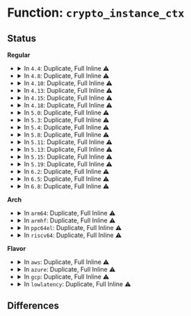 # Function: <code>crypto_instance_ctx</code>

## Status
<b>Regular</b>
<ul>
<li>
<details>
<summary>In <code>4.4</code>: Duplicate, Full Inline ⚠️</summary>

**Collision:** Static Duplication

**Inline:** Full

**Transformation:** False

**Instances:**

```
In crypto/algapi.c (ffffffff8139e6d1)
Location: include/crypto/algapi.h:224
Inline: True
Inline callers:
  - crypto/algapi.c:crypto_alloc_instance
```
```
In crypto/aead.c (0)
Location: include/crypto/algapi.h:224
Inline: True
```
```
In crypto/blkcipher.c (0)
Location: include/crypto/algapi.h:224
Inline: True
```
```
In crypto/ahash.c (ffffffff813a308d)
Location: include/crypto/algapi.h:224
Inline: True
Inline callers:
  - crypto/ahash.c:ahash_free_instance
```
```
In crypto/shash.c (ffffffff813a3f2d)
Location: include/crypto/algapi.h:224
Inline: True
Inline callers:
  - crypto/shash.c:shash_free_instance
```
```
In crypto/hmac.c (ffffffff813a5048)
Location: include/crypto/algapi.h:224
Inline: True
```
```
In crypto/ecb.c (ffffffff813a8e9d)
Location: include/crypto/algapi.h:224
Inline: True
Inline callers:
  - crypto/ecb.c:crypto_ecb_free
  - crypto/ecb.c:crypto_ecb_init_tfm
```
```
In crypto/cbc.c (ffffffff813a91ed)
Location: include/crypto/algapi.h:224
Inline: True
Inline callers:
  - crypto/cbc.c:crypto_cbc_free
  - crypto/cbc.c:crypto_cbc_init_tfm
```
</details>
</li>
<li>
<details>
<summary>In <code>4.8</code>: Duplicate, Full Inline ⚠️</summary>

**Collision:** Static Duplication

**Inline:** Full

**Transformation:** False

**Instances:**

```
In crypto/algapi.c (ffffffff813db611)
Location: include/crypto/algapi.h:300
Inline: True
Inline callers:
  - crypto/algapi.c:crypto_alloc_instance
```
```
In crypto/aead.c (0)
Location: include/crypto/algapi.h:300
Inline: True
```
```
In crypto/seqiv.c (0)
Location: include/crypto/algapi.h:300
Inline: True
```
```
In crypto/ahash.c (ffffffff813df28d)
Location: include/crypto/algapi.h:300
Inline: True
Inline callers:
  - crypto/ahash.c:ahash_free_instance
```
```
In crypto/shash.c (ffffffff813dfded)
Location: include/crypto/algapi.h:300
Inline: True
Inline callers:
  - crypto/shash.c:shash_free_instance
```
```
In crypto/rsa-pkcs1pad.c (0)
Location: include/crypto/algapi.h:300
Inline: True
```
```
In crypto/hmac.c (ffffffff813e2842)
Location: include/crypto/algapi.h:300
Inline: True
```
```
In crypto/ecb.c (ffffffff813e6e6d)
Location: include/crypto/algapi.h:300
Inline: True
Inline callers:
  - crypto/ecb.c:crypto_ecb_free
  - crypto/ecb.c:crypto_ecb_init_tfm
```
```
In crypto/cbc.c (ffffffff813e71ad)
Location: include/crypto/algapi.h:300
Inline: True
Inline callers:
  - crypto/cbc.c:crypto_cbc_free
  - crypto/cbc.c:crypto_cbc_init_tfm
```
```
In crypto/cts.c (ffffffff813e7ea5)
Location: include/crypto/algapi.h:300
Inline: True
Inline callers:
  - crypto/cts.c:crypto_cts_create
```
```
In crypto/xts.c (ffffffff813e858d)
Location: include/crypto/algapi.h:300
Inline: True
Inline callers:
  - crypto/xts.c:free
  - crypto/xts.c:init_tfm
```
```
In crypto/ctr.c (ffffffff813e8eaf)
Location: include/crypto/algapi.h:300
Inline: True
Inline callers:
  - crypto/ctr.c:crypto_rfc3686_create
  - crypto/ctr.c:crypto_ctr_free
  - crypto/ctr.c:crypto_ctr_init_tfm
```
</details>
</li>
<li>
<details>
<summary>In <code>4.10</code>: Duplicate, Full Inline ⚠️</summary>

**Collision:** Static Duplication

**Inline:** Full

**Transformation:** False

**Instances:**

```
In crypto/algapi.c (ffffffff813f2f51)
Location: include/crypto/algapi.h:230
Inline: True
Inline callers:
  - crypto/algapi.c:crypto_alloc_instance
```
```
In crypto/aead.c (0)
Location: include/crypto/algapi.h:230
Inline: True
```
```
In crypto/seqiv.c (0)
Location: include/crypto/algapi.h:230
Inline: True
```
```
In crypto/ahash.c (ffffffff813f781d)
Location: include/crypto/algapi.h:230
Inline: True
Inline callers:
  - crypto/ahash.c:ahash_free_instance
```
```
In crypto/shash.c (ffffffff813f837d)
Location: include/crypto/algapi.h:230
Inline: True
Inline callers:
  - crypto/shash.c:shash_free_instance
```
```
In crypto/rsa-pkcs1pad.c (0)
Location: include/crypto/algapi.h:230
Inline: True
```
```
In crypto/hmac.c (ffffffff813fb862)
Location: include/crypto/algapi.h:230
Inline: True
```
```
In crypto/ecb.c (ffffffff813ffc1d)
Location: include/crypto/algapi.h:230
Inline: True
Inline callers:
  - crypto/ecb.c:crypto_ecb_free
  - crypto/ecb.c:crypto_ecb_init_tfm
```
```
In crypto/cbc.c (ffffffff813fffe4)
Location: include/crypto/algapi.h:230
Inline: True
Inline callers:
  - crypto/cbc.c:crypto_cbc_init_tfm
```
```
In crypto/cts.c (ffffffff81400cd5)
Location: include/crypto/algapi.h:230
Inline: True
Inline callers:
  - crypto/cts.c:crypto_cts_create
```
```
In crypto/xts.c (0)
Location: include/crypto/algapi.h:230
Inline: True
```
```
In crypto/ctr.c (ffffffff814024c0)
Location: include/crypto/algapi.h:230
Inline: True
Inline callers:
  - crypto/ctr.c:crypto_rfc3686_create
  - crypto/ctr.c:crypto_ctr_free
  - crypto/ctr.c:crypto_ctr_init_tfm
```
</details>
</li>
<li>
<details>
<summary>In <code>4.13</code>: Duplicate, Full Inline ⚠️</summary>

**Collision:** Static Duplication

**Inline:** Full

**Transformation:** False

**Instances:**

```
In crypto/algapi.c (ffffffff813ff2b5)
Location: include/crypto/algapi.h:246
Inline: True
Inline callers:
  - crypto/algapi.c:crypto_alloc_instance
```
```
In crypto/aead.c (0)
Location: include/crypto/algapi.h:246
Inline: True
```
```
In crypto/seqiv.c (0)
Location: include/crypto/algapi.h:246
Inline: True
```
```
In crypto/ahash.c (ffffffff81403e6d)
Location: include/crypto/algapi.h:246
Inline: True
Inline callers:
  - crypto/ahash.c:ahash_free_instance
```
```
In crypto/shash.c (ffffffff8140489d)
Location: include/crypto/algapi.h:246
Inline: True
Inline callers:
  - crypto/shash.c:shash_free_instance
```
```
In crypto/rsa-pkcs1pad.c (0)
Location: include/crypto/algapi.h:246
Inline: True
```
```
In crypto/hmac.c (ffffffff814082e9)
Location: include/crypto/algapi.h:246
Inline: True
```
```
In crypto/ecb.c (ffffffff8140cf0d)
Location: include/crypto/algapi.h:246
Inline: True
Inline callers:
  - crypto/ecb.c:crypto_ecb_free
  - crypto/ecb.c:crypto_ecb_init_tfm
```
```
In crypto/cbc.c (ffffffff8140d2f4)
Location: include/crypto/algapi.h:246
Inline: True
Inline callers:
  - crypto/cbc.c:crypto_cbc_init_tfm
```
```
In crypto/cts.c (ffffffff8140dc7d)
Location: include/crypto/algapi.h:246
Inline: True
Inline callers:
  - crypto/cts.c:crypto_cts_create
```
```
In crypto/xts.c (0)
Location: include/crypto/algapi.h:246
Inline: True
```
```
In crypto/ctr.c (ffffffff8140f5ec)
Location: include/crypto/algapi.h:246
Inline: True
Inline callers:
  - crypto/ctr.c:crypto_rfc3686_create
  - crypto/ctr.c:crypto_ctr_free
  - crypto/ctr.c:crypto_ctr_init_tfm
```
</details>
</li>
<li>
<details>
<summary>In <code>4.15</code>: Duplicate, Full Inline ⚠️</summary>

**Collision:** Static Duplication

**Inline:** Full

**Transformation:** False

**Instances:**

```
In crypto/algapi.c (ffffffff81427875)
Location: include/crypto/algapi.h:265
Inline: True
Inline callers:
  - crypto/algapi.c:crypto_alloc_instance
```
```
In crypto/aead.c (0)
Location: include/crypto/algapi.h:265
Inline: True
```
```
In crypto/seqiv.c (0)
Location: include/crypto/algapi.h:265
Inline: True
```
```
In crypto/ahash.c (ffffffff8142c6ed)
Location: include/crypto/algapi.h:265
Inline: True
Inline callers:
  - crypto/ahash.c:ahash_free_instance
```
```
In crypto/shash.c (ffffffff8142d19d)
Location: include/crypto/algapi.h:265
Inline: True
Inline callers:
  - crypto/shash.c:shash_free_instance
```
```
In crypto/rsa-pkcs1pad.c (0)
Location: include/crypto/algapi.h:265
Inline: True
```
```
In crypto/hmac.c (ffffffff81430d30)
Location: include/crypto/algapi.h:265
Inline: True
```
```
In crypto/ecb.c (ffffffff8143597d)
Location: include/crypto/algapi.h:265
Inline: True
Inline callers:
  - crypto/ecb.c:crypto_ecb_free
  - crypto/ecb.c:crypto_ecb_init_tfm
```
```
In crypto/cbc.c (ffffffff81435d64)
Location: include/crypto/algapi.h:265
Inline: True
Inline callers:
  - crypto/cbc.c:crypto_cbc_init_tfm
```
```
In crypto/cts.c (ffffffff8143671d)
Location: include/crypto/algapi.h:265
Inline: True
Inline callers:
  - crypto/cts.c:crypto_cts_create
```
```
In crypto/xts.c (0)
Location: include/crypto/algapi.h:265
Inline: True
```
```
In crypto/ctr.c (ffffffff814380ec)
Location: include/crypto/algapi.h:265
Inline: True
Inline callers:
  - crypto/ctr.c:crypto_rfc3686_create
  - crypto/ctr.c:crypto_ctr_free
  - crypto/ctr.c:crypto_ctr_init_tfm
```
```
In crypto/gcm.c (ffffffff81439468)
Location: include/crypto/algapi.h:265
Inline: True
Inline callers:
  - crypto/gcm.c:crypto_rfc4106_create
```
</details>
</li>
<li>
<details>
<summary>In <code>4.18</code>: Duplicate, Full Inline ⚠️</summary>

**Collision:** Static Duplication

**Inline:** Full

**Transformation:** False

**Instances:**

```
In crypto/algapi.c (ffffffff8145a571)
Location: include/crypto/algapi.h:272
Inline: True
Inline callers:
  - crypto/algapi.c:crypto_alloc_instance
```
```
In crypto/aead.c (0)
Location: include/crypto/algapi.h:272
Inline: True
```
```
In crypto/ahash.c (ffffffff8145f355)
Location: include/crypto/algapi.h:272
Inline: True
Inline callers:
  - crypto/ahash.c:ahash_free_instance
```
```
In crypto/shash.c (ffffffff8145fdf5)
Location: include/crypto/algapi.h:272
Inline: True
Inline callers:
  - crypto/shash.c:shash_free_instance
```
```
In crypto/rsa-pkcs1pad.c (0)
Location: include/crypto/algapi.h:272
Inline: True
```
```
In crypto/hmac.c (ffffffff814638ab)
Location: include/crypto/algapi.h:272
Inline: True
```
```
In crypto/ecb.c (ffffffff81468505)
Location: include/crypto/algapi.h:272
Inline: True
Inline callers:
  - crypto/ecb.c:crypto_ecb_free
  - crypto/ecb.c:crypto_ecb_init_tfm
```
```
In crypto/cbc.c (ffffffff814688e5)
Location: include/crypto/algapi.h:272
Inline: True
Inline callers:
  - crypto/cbc.c:crypto_cbc_init_tfm
```
```
In crypto/cts.c (ffffffff81469298)
Location: include/crypto/algapi.h:272
Inline: True
Inline callers:
  - crypto/cts.c:crypto_cts_create
```
```
In crypto/xts.c (0)
Location: include/crypto/algapi.h:272
Inline: True
```
```
In crypto/ctr.c (ffffffff8146aa80)
Location: include/crypto/algapi.h:272
Inline: True
Inline callers:
  - crypto/ctr.c:crypto_rfc3686_create
  - crypto/ctr.c:crypto_ctr_free
  - crypto/ctr.c:crypto_ctr_init_tfm
```
```
In crypto/gcm.c (ffffffff8146c00f)
Location: include/crypto/algapi.h:272
Inline: True
Inline callers:
  - crypto/gcm.c:crypto_rfc4106_create
```
</details>
</li>
<li>
<details>
<summary>In <code>5.0</code>: Duplicate, Full Inline ⚠️</summary>

**Collision:** Static Duplication

**Inline:** Full

**Transformation:** False

**Instances:**

```
In crypto/algapi.c (ffffffff814774f1)
Location: include/crypto/algapi.h:274
Inline: True
Inline callers:
  - crypto/algapi.c:crypto_alloc_instance
```
```
In crypto/aead.c (0)
Location: include/crypto/algapi.h:274
Inline: True
```
```
In crypto/ahash.c (ffffffff8147cd85)
Location: include/crypto/algapi.h:274
Inline: True
Inline callers:
  - crypto/ahash.c:ahash_free_instance
```
```
In crypto/shash.c (ffffffff8147d855)
Location: include/crypto/algapi.h:274
Inline: True
Inline callers:
  - crypto/shash.c:shash_free_instance
```
```
In crypto/rsa-pkcs1pad.c (0)
Location: include/crypto/algapi.h:274
Inline: True
```
```
In crypto/hmac.c (ffffffff8148152b)
Location: include/crypto/algapi.h:274
Inline: True
```
```
In crypto/ecb.c (ffffffff81486175)
Location: include/crypto/algapi.h:274
Inline: True
Inline callers:
  - crypto/ecb.c:crypto_ecb_free
  - crypto/ecb.c:crypto_ecb_init_tfm
```
```
In crypto/cbc.c (ffffffff81486555)
Location: include/crypto/algapi.h:274
Inline: True
Inline callers:
  - crypto/cbc.c:crypto_cbc_init_tfm
```
```
In crypto/cts.c (ffffffff81486c67)
Location: include/crypto/algapi.h:274
Inline: True
Inline callers:
  - crypto/cts.c:crypto_cts_create
```
```
In crypto/xts.c (0)
Location: include/crypto/algapi.h:274
Inline: True
```
```
In crypto/ctr.c (ffffffff81488301)
Location: include/crypto/algapi.h:274
Inline: True
Inline callers:
  - crypto/ctr.c:crypto_rfc3686_create
  - crypto/ctr.c:crypto_ctr_free
  - crypto/ctr.c:crypto_ctr_init_tfm
```
```
In crypto/gcm.c (ffffffff81489abf)
Location: include/crypto/algapi.h:274
Inline: True
Inline callers:
  - crypto/gcm.c:crypto_rfc4106_create
```
</details>
</li>
<li>
<details>
<summary>In <code>5.3</code>: Duplicate, Full Inline ⚠️</summary>

**Collision:** Static Duplication

**Inline:** Full

**Transformation:** False

**Instances:**

```
In crypto/aead.c (0)
Location: include/crypto/algapi.h:268
Inline: True
```
```
In crypto/skcipher.c (ffffffff814a9304)
Location: include/crypto/algapi.h:268
Inline: True
Inline callers:
  - crypto/skcipher.c:skcipher_alloc_instance_simple
  - crypto/skcipher.c:skcipher_free_instance_simple
  - crypto/skcipher.c:skcipher_init_tfm_simple
```
```
In crypto/ahash.c (ffffffff814aad25)
Location: include/crypto/algapi.h:268
Inline: True
Inline callers:
  - crypto/ahash.c:ahash_free_instance
```
```
In crypto/shash.c (ffffffff814abb35)
Location: include/crypto/algapi.h:268
Inline: True
Inline callers:
  - crypto/shash.c:shash_free_instance
```
```
In crypto/rsa-pkcs1pad.c (0)
Location: include/crypto/algapi.h:268
Inline: True
```
```
In crypto/hmac.c (ffffffff814af70a)
Location: include/crypto/algapi.h:268
Inline: True
```
```
In crypto/cts.c (ffffffff814b4d7d)
Location: include/crypto/algapi.h:268
Inline: True
Inline callers:
  - crypto/cts.c:crypto_cts_create
```
```
In crypto/xts.c (0)
Location: include/crypto/algapi.h:268
Inline: True
```
```
In crypto/ctr.c (ffffffff814b5d4a)
Location: include/crypto/algapi.h:268
Inline: True
Inline callers:
  - crypto/ctr.c:crypto_rfc3686_create
```
```
In crypto/gcm.c (ffffffff814b73a4)
Location: include/crypto/algapi.h:268
Inline: True
Inline callers:
  - crypto/gcm.c:crypto_rfc4106_create
```
</details>
</li>
<li>
<details>
<summary>In <code>5.4</code>: Duplicate, Full Inline ⚠️</summary>

**Collision:** Static Duplication

**Inline:** Full

**Transformation:** False

**Instances:**

```
In crypto/aead.c (0)
Location: include/crypto/algapi.h:268
Inline: True
```
```
In crypto/skcipher.c (ffffffff814c3f74)
Location: include/crypto/algapi.h:268
Inline: True
Inline callers:
  - crypto/skcipher.c:skcipher_alloc_instance_simple
  - crypto/skcipher.c:skcipher_free_instance_simple
  - crypto/skcipher.c:skcipher_init_tfm_simple
```
```
In crypto/ahash.c (ffffffff814c59e5)
Location: include/crypto/algapi.h:268
Inline: True
Inline callers:
  - crypto/ahash.c:ahash_free_instance
```
```
In crypto/shash.c (ffffffff814c6815)
Location: include/crypto/algapi.h:268
Inline: True
Inline callers:
  - crypto/shash.c:shash_free_instance
```
```
In crypto/rsa-pkcs1pad.c (0)
Location: include/crypto/algapi.h:268
Inline: True
```
```
In crypto/hmac.c (ffffffff814ca3aa)
Location: include/crypto/algapi.h:268
Inline: True
```
```
In crypto/cts.c (ffffffff814cd84d)
Location: include/crypto/algapi.h:268
Inline: True
Inline callers:
  - crypto/cts.c:crypto_cts_create
```
```
In crypto/xts.c (0)
Location: include/crypto/algapi.h:268
Inline: True
```
```
In crypto/ctr.c (ffffffff814cef4a)
Location: include/crypto/algapi.h:268
Inline: True
Inline callers:
  - crypto/ctr.c:crypto_rfc3686_create
```
```
In crypto/gcm.c (ffffffff814d05c4)
Location: include/crypto/algapi.h:268
Inline: True
Inline callers:
  - crypto/gcm.c:crypto_rfc4106_create
```
</details>
</li>
<li>
<details>
<summary>In <code>5.8</code>: Duplicate, Full Inline ⚠️</summary>

**Collision:** Static Duplication

**Inline:** Full

**Transformation:** False

**Instances:**

```
In crypto/geniv.c (ffffffff8152242d)
Location: include/crypto/algapi.h:187
Inline: True
Inline callers:
  - crypto/geniv.c:aead_geniv_alloc
```
```
In crypto/skcipher.c (0)
Location: include/crypto/algapi.h:187
Inline: True
```
```
In crypto/shash.c (ffffffff815254e5)
Location: include/crypto/algapi.h:187
Inline: True
Inline callers:
  - crypto/shash.c:shash_free_singlespawn_instance
```
```
In crypto/rsa-pkcs1pad.c (0)
Location: include/crypto/algapi.h:187
Inline: True
```
```
In crypto/hmac.c (ffffffff815292f2)
Location: include/crypto/algapi.h:187
Inline: True
```
```
In crypto/cbc.c (0)
Location: include/crypto/algapi.h:187
Inline: True
```
```
In crypto/cts.c (ffffffff8152cc62)
Location: include/crypto/algapi.h:187
Inline: True
Inline callers:
  - crypto/cts.c:crypto_cts_create
```
```
In crypto/xts.c (0)
Location: include/crypto/algapi.h:187
Inline: True
```
```
In crypto/ctr.c (ffffffff8152e239)
Location: include/crypto/algapi.h:187
Inline: True
Inline callers:
  - crypto/ctr.c:crypto_rfc3686_create
```
```
In crypto/gcm.c (ffffffff8152f4c2)
Location: include/crypto/algapi.h:187
Inline: True
Inline callers:
  - crypto/gcm.c:crypto_rfc4106_create
```
</details>
</li>
<li>
<details>
<summary>In <code>5.11</code>: Duplicate, Full Inline ⚠️</summary>

**Collision:** Static Duplication

**Inline:** Full

**Transformation:** False

**Instances:**

```
In crypto/geniv.c (ffffffff8153f31d)
Location: include/crypto/algapi.h:187
Inline: True
Inline callers:
  - crypto/geniv.c:aead_geniv_alloc
```
```
In crypto/skcipher.c (0)
Location: include/crypto/algapi.h:187
Inline: True
```
```
In crypto/shash.c (ffffffff81542415)
Location: include/crypto/algapi.h:187
Inline: True
Inline callers:
  - crypto/shash.c:shash_free_singlespawn_instance
```
```
In crypto/rsa-pkcs1pad.c (0)
Location: include/crypto/algapi.h:187
Inline: True
```
```
In crypto/hmac.c (ffffffff81546304)
Location: include/crypto/algapi.h:187
Inline: True
Inline callers:
  - crypto/hmac.c:hmac_create
```
```
In crypto/cbc.c (0)
Location: include/crypto/algapi.h:187
Inline: True
```
```
In crypto/cts.c (ffffffff81549ceb)
Location: include/crypto/algapi.h:187
Inline: True
Inline callers:
  - crypto/cts.c:crypto_cts_create
```
```
In crypto/xts.c (0)
Location: include/crypto/algapi.h:187
Inline: True
```
```
In crypto/ctr.c (ffffffff8154b214)
Location: include/crypto/algapi.h:187
Inline: True
Inline callers:
  - crypto/ctr.c:crypto_rfc3686_create
```
```
In crypto/gcm.c (ffffffff8154c934)
Location: include/crypto/algapi.h:187
Inline: True
Inline callers:
  - crypto/gcm.c:crypto_rfc4106_create
```
</details>
</li>
<li>
<details>
<summary>In <code>5.13</code>: Duplicate, Full Inline ⚠️</summary>

**Collision:** Static Duplication

**Inline:** Full

**Transformation:** False

**Instances:**

```
In crypto/geniv.c (ffffffff8154799d)
Location: include/crypto/algapi.h:187
Inline: True
Inline callers:
  - crypto/geniv.c:aead_geniv_alloc
```
```
In crypto/skcipher.c (0)
Location: include/crypto/algapi.h:187
Inline: True
```
```
In crypto/shash.c (ffffffff8154aab5)
Location: include/crypto/algapi.h:187
Inline: True
Inline callers:
  - crypto/shash.c:shash_free_singlespawn_instance
```
```
In crypto/rsa-pkcs1pad.c (0)
Location: include/crypto/algapi.h:187
Inline: True
```
```
In crypto/hmac.c (ffffffff8154e99a)
Location: include/crypto/algapi.h:187
Inline: True
Inline callers:
  - crypto/hmac.c:hmac_create
```
```
In crypto/cbc.c (0)
Location: include/crypto/algapi.h:187
Inline: True
```
```
In crypto/cts.c (ffffffff8155232b)
Location: include/crypto/algapi.h:187
Inline: True
Inline callers:
  - crypto/cts.c:crypto_cts_create
```
```
In crypto/xts.c (0)
Location: include/crypto/algapi.h:187
Inline: True
```
```
In crypto/ctr.c (ffffffff8155383a)
Location: include/crypto/algapi.h:187
Inline: True
Inline callers:
  - crypto/ctr.c:crypto_rfc3686_create
```
```
In crypto/gcm.c (ffffffff81554c0a)
Location: include/crypto/algapi.h:187
Inline: True
Inline callers:
  - crypto/gcm.c:crypto_rfc4106_create
```
</details>
</li>
<li>
<details>
<summary>In <code>5.15</code>: Duplicate, Full Inline ⚠️</summary>

**Collision:** Static Duplication

**Inline:** Full

**Transformation:** False

**Instances:**

```
In crypto/geniv.c (ffffffff815a817d)
Location: include/crypto/algapi.h:195
Inline: True
Inline callers:
  - crypto/geniv.c:aead_geniv_alloc
```
```
In crypto/skcipher.c (0)
Location: include/crypto/algapi.h:195
Inline: True
```
```
In crypto/shash.c (ffffffff815ab295)
Location: include/crypto/algapi.h:195
Inline: True
Inline callers:
  - crypto/shash.c:shash_free_singlespawn_instance
```
```
In crypto/rsa-pkcs1pad.c (0)
Location: include/crypto/algapi.h:195
Inline: True
```
```
In crypto/hmac.c (ffffffff815af2ea)
Location: include/crypto/algapi.h:195
Inline: True
Inline callers:
  - crypto/hmac.c:hmac_create
```
```
In crypto/cbc.c (0)
Location: include/crypto/algapi.h:195
Inline: True
```
```
In crypto/cts.c (ffffffff815b332b)
Location: include/crypto/algapi.h:195
Inline: True
Inline callers:
  - crypto/cts.c:crypto_cts_create
```
```
In crypto/xts.c (0)
Location: include/crypto/algapi.h:195
Inline: True
```
```
In crypto/ctr.c (ffffffff815b486a)
Location: include/crypto/algapi.h:195
Inline: True
Inline callers:
  - crypto/ctr.c:crypto_rfc3686_create
```
```
In crypto/gcm.c (ffffffff815b5a6a)
Location: include/crypto/algapi.h:195
Inline: True
Inline callers:
  - crypto/gcm.c:crypto_rfc4106_create
```
</details>
</li>
<li>
<details>
<summary>In <code>5.19</code>: Duplicate, Full Inline ⚠️</summary>

**Collision:** Static Duplication

**Inline:** Full

**Transformation:** False

**Instances:**

```
In crypto/geniv.c (ffffffff8164f543)
Location: include/crypto/algapi.h:204
Inline: True
Inline callers:
  - crypto/geniv.c:aead_geniv_alloc
```
```
In crypto/skcipher.c (0)
Location: include/crypto/algapi.h:204
Inline: True
```
```
In crypto/shash.c (ffffffff81652a35)
Location: include/crypto/algapi.h:204
Inline: True
Inline callers:
  - crypto/shash.c:shash_free_singlespawn_instance
```
```
In crypto/dh.c (0)
Location: include/crypto/algapi.h:204
Inline: True
```
```
In crypto/rsa-pkcs1pad.c (0)
Location: include/crypto/algapi.h:204
Inline: True
```
```
In crypto/hmac.c (ffffffff81657a2e)
Location: include/crypto/algapi.h:204
Inline: True
Inline callers:
  - crypto/hmac.c:hmac_create
```
```
In crypto/cbc.c (0)
Location: include/crypto/algapi.h:204
Inline: True
```
```
In crypto/cts.c (ffffffff8165c32e)
Location: include/crypto/algapi.h:204
Inline: True
Inline callers:
  - crypto/cts.c:crypto_cts_create
```
```
In crypto/xts.c (0)
Location: include/crypto/algapi.h:204
Inline: True
```
```
In crypto/ctr.c (ffffffff8165d75e)
Location: include/crypto/algapi.h:204
Inline: True
Inline callers:
  - crypto/ctr.c:crypto_rfc3686_create
```
```
In crypto/gcm.c (ffffffff8165ecae)
Location: include/crypto/algapi.h:204
Inline: True
Inline callers:
  - crypto/gcm.c:crypto_rfc4106_create
```
</details>
</li>
<li>
<details>
<summary>In <code>6.2</code>: Duplicate, Full Inline ⚠️</summary>

**Collision:** Static Duplication

**Inline:** Full

**Transformation:** False

**Instances:**

```
In crypto/geniv.c (ffffffff81708b53)
Location: include/crypto/algapi.h:241
Inline: True
Inline callers:
  - crypto/geniv.c:aead_geniv_alloc
```
```
In crypto/skcipher.c (0)
Location: include/crypto/algapi.h:241
Inline: True
```
```
In crypto/shash.c (ffffffff8170c235)
Location: include/crypto/algapi.h:241
Inline: True
Inline callers:
  - crypto/shash.c:shash_free_singlespawn_instance
```
```
In crypto/dh.c (0)
Location: include/crypto/algapi.h:241
Inline: True
```
```
In crypto/rsa-pkcs1pad.c (0)
Location: include/crypto/algapi.h:241
Inline: True
```
```
In crypto/hmac.c (ffffffff81711c7e)
Location: include/crypto/algapi.h:241
Inline: True
Inline callers:
  - crypto/hmac.c:hmac_create
```
```
In crypto/cbc.c (0)
Location: include/crypto/algapi.h:241
Inline: True
```
```
In crypto/cts.c (ffffffff81715d0e)
Location: include/crypto/algapi.h:241
Inline: True
Inline callers:
  - crypto/cts.c:crypto_cts_create
```
```
In crypto/xts.c (0)
Location: include/crypto/algapi.h:241
Inline: True
```
```
In crypto/ctr.c (ffffffff817172de)
Location: include/crypto/algapi.h:241
Inline: True
Inline callers:
  - crypto/ctr.c:crypto_rfc3686_create
```
```
In crypto/gcm.c (ffffffff81718e1e)
Location: include/crypto/algapi.h:241
Inline: True
Inline callers:
  - crypto/gcm.c:crypto_rfc4106_create
```
</details>
</li>
<li>
<details>
<summary>In <code>6.5</code>: Duplicate, Full Inline ⚠️</summary>

**Collision:** Static Duplication

**Inline:** Full

**Transformation:** False

**Instances:**

```
In crypto/geniv.c (ffffffff81742323)
Location: include/crypto/algapi.h:224
Inline: True
Inline callers:
  - crypto/geniv.c:aead_geniv_alloc
```
```
In crypto/skcipher.c (0)
Location: include/crypto/algapi.h:224
Inline: True
```
```
In crypto/shash.c (ffffffff81745b85)
Location: include/crypto/algapi.h:224
Inline: True
Inline callers:
  - crypto/shash.c:shash_free_singlespawn_instance
```
```
In crypto/dh.c (0)
Location: include/crypto/algapi.h:224
Inline: True
```
```
In crypto/rsa-pkcs1pad.c (0)
Location: include/crypto/algapi.h:224
Inline: True
```
```
In crypto/hmac.c (ffffffff8174c83e)
Location: include/crypto/algapi.h:224
Inline: True
Inline callers:
  - crypto/hmac.c:hmac_create
```
```
In crypto/cbc.c (0)
Location: include/crypto/algapi.h:224
Inline: True
```
```
In crypto/cts.c (ffffffff817515be)
Location: include/crypto/algapi.h:224
Inline: True
Inline callers:
  - crypto/cts.c:crypto_cts_create
```
```
In crypto/xts.c (0)
Location: include/crypto/algapi.h:224
Inline: True
```
```
In crypto/ctr.c (ffffffff81752bee)
Location: include/crypto/algapi.h:224
Inline: True
Inline callers:
  - crypto/ctr.c:crypto_rfc3686_create
```
```
In crypto/gcm.c (ffffffff8175457e)
Location: include/crypto/algapi.h:224
Inline: True
Inline callers:
  - crypto/gcm.c:crypto_rfc4106_create
```
</details>
</li>
<li>
<details>
<summary>In <code>6.8</code>: Duplicate, Full Inline ⚠️</summary>

**Collision:** Static Duplication

**Inline:** Full

**Transformation:** False

**Instances:**

```
In crypto/geniv.c (ffffffff81783232)
Location: include/crypto/algapi.h:219
Inline: True
Inline callers:
  - crypto/geniv.c:aead_geniv_alloc
```
```
In crypto/lskcipher.c (0)
Location: include/crypto/algapi.h:219
Inline: True
```
```
In crypto/skcipher.c (0)
Location: include/crypto/algapi.h:219
Inline: True
```
```
In crypto/shash.c (ffffffff817884f5)
Location: include/crypto/algapi.h:219
Inline: True
Inline callers:
  - crypto/shash.c:shash_free_singlespawn_instance
```
```
In crypto/dh.c (0)
Location: include/crypto/algapi.h:219
Inline: True
```
```
In crypto/rsa-pkcs1pad.c (0)
Location: include/crypto/algapi.h:219
Inline: True
```
```
In crypto/hmac.c (ffffffff8178e90d)
Location: include/crypto/algapi.h:219
Inline: True
Inline callers:
  - crypto/hmac.c:hmac_create
```
```
In crypto/ecb.c (0)
Location: include/crypto/algapi.h:219
Inline: True
```
```
In crypto/cts.c (ffffffff8179343d)
Location: include/crypto/algapi.h:219
Inline: True
Inline callers:
  - crypto/cts.c:crypto_cts_create
```
```
In crypto/xts.c (0)
Location: include/crypto/algapi.h:219
Inline: True
```
```
In crypto/ctr.c (ffffffff81794b8d)
Location: include/crypto/algapi.h:219
Inline: True
Inline callers:
  - crypto/ctr.c:crypto_rfc3686_create
```
```
In crypto/gcm.c (ffffffff8179615d)
Location: include/crypto/algapi.h:219
Inline: True
Inline callers:
  - crypto/gcm.c:crypto_rfc4106_create
```
</details>
</li>
</ul>
<b>Arch</b>
<ul>
<li>
<details>
<summary>In <code>arm64</code>: Duplicate, Full Inline ⚠️</summary>

**Collision:** Static Duplication

**Inline:** Full

**Transformation:** False

**Instances:**

```
In crypto/aead.c (0)
Location: include/crypto/algapi.h:268
Inline: True
```
```
In crypto/skcipher.c (ffff8000105bea84)
Location: include/crypto/algapi.h:268
Inline: True
Inline callers:
  - crypto/skcipher.c:skcipher_alloc_instance_simple
  - crypto/skcipher.c:skcipher_free_instance_simple
  - crypto/skcipher.c:skcipher_init_tfm_simple
```
```
In crypto/ahash.c (ffff8000105c0808)
Location: include/crypto/algapi.h:268
Inline: True
Inline callers:
  - crypto/ahash.c:ahash_free_instance
```
```
In crypto/shash.c (ffff8000105c1bd8)
Location: include/crypto/algapi.h:268
Inline: True
Inline callers:
  - crypto/shash.c:shash_free_instance
```
```
In crypto/rsa-pkcs1pad.c (0)
Location: include/crypto/algapi.h:268
Inline: True
```
```
In crypto/hmac.c (ffff8000105c60c8)
Location: include/crypto/algapi.h:268
Inline: True
```
```
In crypto/cts.c (ffff8000105c9720)
Location: include/crypto/algapi.h:268
Inline: True
Inline callers:
  - crypto/cts.c:crypto_cts_create
```
```
In crypto/xts.c (0)
Location: include/crypto/algapi.h:268
Inline: True
```
```
In crypto/ctr.c (ffff8000105cadc0)
Location: include/crypto/algapi.h:268
Inline: True
Inline callers:
  - crypto/ctr.c:crypto_rfc3686_create
```
```
In crypto/gcm.c (ffff8000105cbd54)
Location: include/crypto/algapi.h:268
Inline: True
Inline callers:
  - crypto/gcm.c:crypto_rfc4106_create
```
</details>
</li>
<li>
<details>
<summary>In <code>armhf</code>: Duplicate, Full Inline ⚠️</summary>

**Collision:** Static Duplication

**Inline:** Full

**Transformation:** False

**Instances:**

```
In crypto/aead.c (0)
Location: include/crypto/algapi.h:268
Inline: True
```
```
In crypto/skcipher.c (c076c6c8)
Location: include/crypto/algapi.h:268
Inline: True
Inline callers:
  - crypto/skcipher.c:skcipher_alloc_instance_simple
  - crypto/skcipher.c:skcipher_free_instance_simple
  - crypto/skcipher.c:skcipher_init_tfm_simple
```
```
In crypto/ahash.c (c076e288)
Location: include/crypto/algapi.h:268
Inline: True
Inline callers:
  - crypto/ahash.c:ahash_free_instance
```
```
In crypto/shash.c (c076f204)
Location: include/crypto/algapi.h:268
Inline: True
Inline callers:
  - crypto/shash.c:shash_free_instance
```
```
In crypto/rsa-pkcs1pad.c (0)
Location: include/crypto/algapi.h:268
Inline: True
```
```
In crypto/hmac.c (c0772db4)
Location: include/crypto/algapi.h:268
Inline: True
```
```
In crypto/cts.c (c07772b4)
Location: include/crypto/algapi.h:268
Inline: True
Inline callers:
  - crypto/cts.c:crypto_cts_create
```
```
In crypto/xts.c (0)
Location: include/crypto/algapi.h:268
Inline: True
```
```
In crypto/ctr.c (c0778980)
Location: include/crypto/algapi.h:268
Inline: True
Inline callers:
  - crypto/ctr.c:crypto_rfc3686_create
```
```
In crypto/gcm.c (c0779708)
Location: include/crypto/algapi.h:268
Inline: True
Inline callers:
  - crypto/gcm.c:crypto_rfc4106_create
```
</details>
</li>
<li>
<details>
<summary>In <code>ppc64el</code>: Duplicate, Full Inline ⚠️</summary>

**Collision:** Static Duplication

**Inline:** Full

**Transformation:** False

**Instances:**

```
In crypto/aead.c (0)
Location: include/crypto/algapi.h:268
Inline: True
```
```
In crypto/skcipher.c (c000000000746dd8)
Location: include/crypto/algapi.h:268
Inline: True
Inline callers:
  - crypto/skcipher.c:skcipher_alloc_instance_simple
  - crypto/skcipher.c:skcipher_free_instance_simple
  - crypto/skcipher.c:skcipher_init_tfm_simple
```
```
In crypto/ahash.c (c0000000007489e0)
Location: include/crypto/algapi.h:268
Inline: True
Inline callers:
  - crypto/ahash.c:ahash_free_instance
```
```
In crypto/shash.c (c00000000074a1a0)
Location: include/crypto/algapi.h:268
Inline: True
Inline callers:
  - crypto/shash.c:shash_free_instance
```
```
In crypto/rsa-pkcs1pad.c (0)
Location: include/crypto/algapi.h:268
Inline: True
```
```
In crypto/hmac.c (c00000000074fbac)
Location: include/crypto/algapi.h:268
Inline: True
```
```
In crypto/cts.c (c000000000753e24)
Location: include/crypto/algapi.h:268
Inline: True
Inline callers:
  - crypto/cts.c:crypto_cts_create
```
```
In crypto/xts.c (0)
Location: include/crypto/algapi.h:268
Inline: True
```
```
In crypto/ctr.c (c000000000755dc8)
Location: include/crypto/algapi.h:268
Inline: True
Inline callers:
  - crypto/ctr.c:crypto_rfc3686_create
```
```
In crypto/gcm.c (c0000000007584d8)
Location: include/crypto/algapi.h:268
Inline: True
Inline callers:
  - crypto/gcm.c:crypto_rfc4106_create
```
</details>
</li>
<li>
<details>
<summary>In <code>riscv64</code>: Duplicate, Full Inline ⚠️</summary>

**Collision:** Static Duplication

**Inline:** Full

**Transformation:** False

**Instances:**

```
In crypto/aead.c (0)
Location: include/crypto/algapi.h:268
Inline: True
```
```
In crypto/skcipher.c (ffffffe000403f00)
Location: include/crypto/algapi.h:268
Inline: True
Inline callers:
  - crypto/skcipher.c:skcipher_alloc_instance_simple
  - crypto/skcipher.c:skcipher_free_instance_simple
  - crypto/skcipher.c:skcipher_init_tfm_simple
```
```
In crypto/ahash.c (ffffffe0004056c2)
Location: include/crypto/algapi.h:268
Inline: True
Inline callers:
  - crypto/ahash.c:ahash_free_instance
```
```
In crypto/shash.c (ffffffe00040679c)
Location: include/crypto/algapi.h:268
Inline: True
Inline callers:
  - crypto/shash.c:shash_free_instance
```
```
In crypto/rsa-pkcs1pad.c (0)
Location: include/crypto/algapi.h:268
Inline: True
```
```
In crypto/hmac.c (ffffffe00040a132)
Location: include/crypto/algapi.h:268
Inline: True
```
```
In crypto/cts.c (ffffffe00040e410)
Location: include/crypto/algapi.h:268
Inline: True
Inline callers:
  - crypto/cts.c:crypto_cts_create
```
```
In crypto/xts.c (0)
Location: include/crypto/algapi.h:268
Inline: True
```
```
In crypto/ctr.c (ffffffe00040f4f4)
Location: include/crypto/algapi.h:268
Inline: True
Inline callers:
  - crypto/ctr.c:crypto_rfc3686_create
```
```
In crypto/gcm.c (ffffffe000410f0c)
Location: include/crypto/algapi.h:268
Inline: True
Inline callers:
  - crypto/gcm.c:crypto_rfc4106_create
```
</details>
</li>
</ul>
<b>Flavor</b>
<ul>
<li>
<details>
<summary>In <code>aws</code>: Duplicate, Full Inline ⚠️</summary>

**Collision:** Static Duplication

**Inline:** Full

**Transformation:** False

**Instances:**

```
In crypto/aead.c (0)
Location: include/crypto/algapi.h:268
Inline: True
```
```
In crypto/skcipher.c (ffffffff814bc554)
Location: include/crypto/algapi.h:268
Inline: True
Inline callers:
  - crypto/skcipher.c:skcipher_alloc_instance_simple
  - crypto/skcipher.c:skcipher_free_instance_simple
  - crypto/skcipher.c:skcipher_init_tfm_simple
```
```
In crypto/ahash.c (ffffffff814bdfc5)
Location: include/crypto/algapi.h:268
Inline: True
Inline callers:
  - crypto/ahash.c:ahash_free_instance
```
```
In crypto/shash.c (ffffffff814bedf5)
Location: include/crypto/algapi.h:268
Inline: True
Inline callers:
  - crypto/shash.c:shash_free_instance
```
```
In crypto/rsa-pkcs1pad.c (0)
Location: include/crypto/algapi.h:268
Inline: True
```
```
In crypto/hmac.c (ffffffff814c298a)
Location: include/crypto/algapi.h:268
Inline: True
```
```
In crypto/cts.c (ffffffff814c5e2d)
Location: include/crypto/algapi.h:268
Inline: True
Inline callers:
  - crypto/cts.c:crypto_cts_create
```
```
In crypto/xts.c (0)
Location: include/crypto/algapi.h:268
Inline: True
```
```
In crypto/ctr.c (ffffffff814c752a)
Location: include/crypto/algapi.h:268
Inline: True
Inline callers:
  - crypto/ctr.c:crypto_rfc3686_create
```
```
In crypto/gcm.c (ffffffff814c8ba4)
Location: include/crypto/algapi.h:268
Inline: True
Inline callers:
  - crypto/gcm.c:crypto_rfc4106_create
```
</details>
</li>
<li>
<details>
<summary>In <code>azure</code>: Duplicate, Full Inline ⚠️</summary>

**Collision:** Static Duplication

**Inline:** Full

**Transformation:** False

**Instances:**

```
In crypto/aead.c (0)
Location: include/crypto/algapi.h:268
Inline: True
```
```
In crypto/skcipher.c (ffffffff814acf74)
Location: include/crypto/algapi.h:268
Inline: True
Inline callers:
  - crypto/skcipher.c:skcipher_alloc_instance_simple
  - crypto/skcipher.c:skcipher_free_instance_simple
  - crypto/skcipher.c:skcipher_init_tfm_simple
```
```
In crypto/ahash.c (ffffffff814ae9e5)
Location: include/crypto/algapi.h:268
Inline: True
Inline callers:
  - crypto/ahash.c:ahash_free_instance
```
```
In crypto/shash.c (ffffffff814af815)
Location: include/crypto/algapi.h:268
Inline: True
Inline callers:
  - crypto/shash.c:shash_free_instance
```
```
In crypto/rsa-pkcs1pad.c (0)
Location: include/crypto/algapi.h:268
Inline: True
```
```
In crypto/hmac.c (ffffffff814b33aa)
Location: include/crypto/algapi.h:268
Inline: True
```
```
In crypto/cts.c (ffffffff814b684d)
Location: include/crypto/algapi.h:268
Inline: True
Inline callers:
  - crypto/cts.c:crypto_cts_create
```
```
In crypto/xts.c (0)
Location: include/crypto/algapi.h:268
Inline: True
```
```
In crypto/ctr.c (ffffffff814b7f4a)
Location: include/crypto/algapi.h:268
Inline: True
Inline callers:
  - crypto/ctr.c:crypto_rfc3686_create
```
```
In crypto/gcm.c (ffffffff814b95c4)
Location: include/crypto/algapi.h:268
Inline: True
Inline callers:
  - crypto/gcm.c:crypto_rfc4106_create
```
</details>
</li>
<li>
<details>
<summary>In <code>gcp</code>: Duplicate, Full Inline ⚠️</summary>

**Collision:** Static Duplication

**Inline:** Full

**Transformation:** False

**Instances:**

```
In crypto/aead.c (0)
Location: include/crypto/algapi.h:268
Inline: True
```
```
In crypto/skcipher.c (ffffffff814b85e4)
Location: include/crypto/algapi.h:268
Inline: True
Inline callers:
  - crypto/skcipher.c:skcipher_alloc_instance_simple
  - crypto/skcipher.c:skcipher_free_instance_simple
  - crypto/skcipher.c:skcipher_init_tfm_simple
```
```
In crypto/ahash.c (ffffffff814ba055)
Location: include/crypto/algapi.h:268
Inline: True
Inline callers:
  - crypto/ahash.c:ahash_free_instance
```
```
In crypto/shash.c (ffffffff814bae85)
Location: include/crypto/algapi.h:268
Inline: True
Inline callers:
  - crypto/shash.c:shash_free_instance
```
```
In crypto/rsa-pkcs1pad.c (0)
Location: include/crypto/algapi.h:268
Inline: True
```
```
In crypto/hmac.c (ffffffff814bea1a)
Location: include/crypto/algapi.h:268
Inline: True
```
```
In crypto/cts.c (ffffffff814c1ebd)
Location: include/crypto/algapi.h:268
Inline: True
Inline callers:
  - crypto/cts.c:crypto_cts_create
```
```
In crypto/xts.c (0)
Location: include/crypto/algapi.h:268
Inline: True
```
```
In crypto/ctr.c (ffffffff814c35ba)
Location: include/crypto/algapi.h:268
Inline: True
Inline callers:
  - crypto/ctr.c:crypto_rfc3686_create
```
```
In crypto/gcm.c (ffffffff814c4c34)
Location: include/crypto/algapi.h:268
Inline: True
Inline callers:
  - crypto/gcm.c:crypto_rfc4106_create
```
</details>
</li>
<li>
<details>
<summary>In <code>lowlatency</code>: Duplicate, Full Inline ⚠️</summary>

**Collision:** Static Duplication

**Inline:** Full

**Transformation:** False

**Instances:**

```
In crypto/aead.c (0)
Location: include/crypto/algapi.h:268
Inline: True
```
```
In crypto/skcipher.c (ffffffff814d10c4)
Location: include/crypto/algapi.h:268
Inline: True
Inline callers:
  - crypto/skcipher.c:skcipher_alloc_instance_simple
  - crypto/skcipher.c:skcipher_free_instance_simple
  - crypto/skcipher.c:skcipher_init_tfm_simple
```
```
In crypto/ahash.c (ffffffff814d2b05)
Location: include/crypto/algapi.h:268
Inline: True
Inline callers:
  - crypto/ahash.c:ahash_free_instance
```
```
In crypto/shash.c (ffffffff814d3935)
Location: include/crypto/algapi.h:268
Inline: True
Inline callers:
  - crypto/shash.c:shash_free_instance
```
```
In crypto/rsa-pkcs1pad.c (0)
Location: include/crypto/algapi.h:268
Inline: True
```
```
In crypto/hmac.c (ffffffff814d74ea)
Location: include/crypto/algapi.h:268
Inline: True
```
```
In crypto/cts.c (ffffffff814da98d)
Location: include/crypto/algapi.h:268
Inline: True
Inline callers:
  - crypto/cts.c:crypto_cts_create
```
```
In crypto/xts.c (0)
Location: include/crypto/algapi.h:268
Inline: True
```
```
In crypto/ctr.c (ffffffff814dc08a)
Location: include/crypto/algapi.h:268
Inline: True
Inline callers:
  - crypto/ctr.c:crypto_rfc3686_create
```
```
In crypto/gcm.c (ffffffff814dd704)
Location: include/crypto/algapi.h:268
Inline: True
Inline callers:
  - crypto/gcm.c:crypto_rfc4106_create
```
</details>
</li>
</ul>

## Differences
